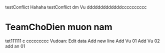 
testConflict Hahaha
testConflict dm Vu
dddddddddddddcccccccccc
# TeamChoDien muon nam
tet111111
c ccccccccc
Vudoan: Edit data
Add new line
Add Vu 01
Add Vu 02
add an 01
